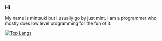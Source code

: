 ### Hi

My name is mintsuki but I usually go by just mint. I am a programmer who mostly does low level programming for the fun of it.

[![Top Langs](https://github-readme-stats.vercel.app/api/top-langs/?username=mintsuki&layout=compact)](https://github.com/anuraghazra/github-readme-stats)
